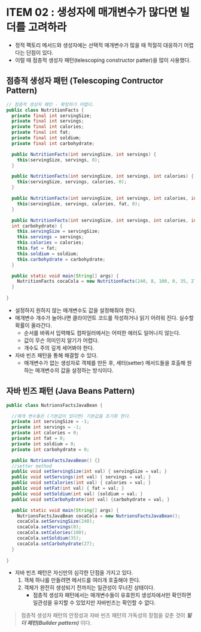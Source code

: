 # ITEM 02 : 생성자에 매개변수가 많다면 빌더를 고려하라

- 정적 팩토리 메서드와 생성자에는 선택적 매개변수가 많을 때 적절히 대응하기 어렵다는 단점이 있다.
- 이럴 때 점층적 생성자 패턴(telescoping constructor patter)을 많이 사용했다.

## 점층적 생성자 패턴 (Telescoping Contructor Pattern)

```java
// 점층적 생성자 패턴 - 확장하기 어렵다. 
public class NutritionFacts {
  private final int servingSize;  
  private final int servings;     
  private final int calories;     
  private final int fat;
  private final int soldium;
  private final int carbohydrate;

  public NutritionFacts(int servingSize, int servings) {
    this(servingSize, servings, 0);
  }

  public NutritionFacts(int servingSize, int servings, int calories) {
    this(servingSize, servings, calories, 0);
  }

  public NutritionFacts(int servingSize, int servings, int calories, int fat) {
    this(servingSize, servings, calories, fat, 0);
  }

  public NutritionFacts(int servingSize, int servings, int calories, int fat, int soldium,
  int carbohydrate) {
    this.servingSize = servingSize;
    this.servings = servings;
    this.calories = calories;
    this.fat = fat;
    this.soldium = soldium;
    this.carbohydrate = carbohydrate;
  }

  public static void main(String[] args) {
    NutritionFacts cocaCola = new NutritionFacts(240, 8, 100, 0, 35, 27);
  }
  
}
```

- 설정하지 원하지 않는 매개변수도 값을 설정해줘야 한다.
- 매개변수 개수가 늘어나면 클라이언트 코드를 작성하거나 읽기 어려워 진다. 실수할 확률이 올라간다.
  - 순서를 바꿔서 입력해도 컴파일러에서는 어떠한 에러도 일어나지 않는다.
  - 값이 무슨 의미인지 알기가 어렵다.
  - 개수도 주의 깊게 세어봐야 한다.
- 자바 빈즈 패턴을 통해 해결할 수 있다.
  - 매개변수가 없는 생성자로 객체를 만든 후, 세터(setter) 메서드들을 호출해 원하는 매개변수의 값을 설정하는 방식이다.

## 자바 빈즈 패턴 (Java Beans Pattern)

```java
public class NutrionsFactsJavaBean {

  //매개 변수들은 (기본값이 있다면) 기본값을 초기화 한다.
  private int servingSize = -1;  
  private int servings = -1;     
  private int calories = 0;     
  private int fat = 0;
  private int soldium = 0;
  private int carbohydrate = 0;

  public NutrionsFactsJavaBean() {}
  //setter method
  public void setServingSize(int val) { servingSize = val; }
  public void setServings(int val) { servings = val; }
  public void setCalories(int val) { calories = val; }
  public void setFat(int val) { fat = val; }
  public void setSoldium(int val) {soldium = val; }
  public void setCarbohydrate(int val) {carbohydrate = val; }

  public static void main(String[] args) {
    NutrionsFactsJavaBean cocaCola = new NutrionsFactsJavaBean();
    cocaCola.setServingSize(240);
    cocaCola.setServings(8);
    cocaCola.setCalories(100);
    cocaCola.setSoldium(35);
    cocaCola.setCarbohydrate(27);
  }
  
}
```

- 자바 빈즈 패턴은 자신만의 심각한 단점을 가지고 있다.
  1. 객체 하나를 만들려면 메서드를 여러개 호출해야 한다.
  2. 객체가 완전히 생성되기 전까지는 일관성이 무너진 상태이다.
      - 점층적 생성자 패턴에서는 매개변수들이 유효한지 생성자에서만 확인하면 일관성을 유지할 수 있었지만 자바빈즈는 확인할 수 없다.
> 점층적 생성자 패턴의 안정성과 자바 빈즈 패턴의 가독성의 장점을 갖춘 것이 ***빌더 패턴(Builder pattern)*** 이다.
